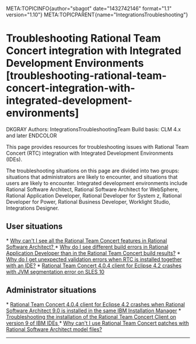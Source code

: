 META:TOPICINFO{author="sbagot" date="1432742146" format="1.1"
version="1.10"} META:TOPICPARENT{name="IntegrationsTroubleshooting"}

# Troubleshooting Rational Team Concert integration with Integrated Development Environments [troubleshooting-rational-team-concert-integration-with-integrated-development-environments]

DKGRAY Authors: IntegrationsTroubleshootingTeam Build basis: CLM 4.x and
later ENDCOLOR

This page provides resources for troubleshooting issues with Rational
Team Concert (RTC) integration with Integrated Development Environments
(IDEs).

The troubleshooting situations on this page are divided into two groups:
situations that administrators are likely to encounter, and situations
that users are likely to encounter. Integrated development environments
include Rational Software Architect, Rational Software Architect for
WebSphere, Rational Application Developer, Rational Developer for System
z, Rational Developer for Power, Rational Business Developer, Worklight
Studio, Integrations Designer.

## User situations

\* [Why can't I see all the Rational Team Concert features in Rational
Software Architect?
](https://jazz.net/wiki/bin/view/Deployment/WhyDoINotSeeAllTheRTCFeaturesInRationalSoftwareArchitect)
\* [Why do I see different build errors in Rational Application
Developer than in the Rational Team Concert build
results?](https://jazz.net/wiki/bin/view/Deployment/WhyDoISeeDifferentBuildErrorsInRationalApplicationDeveloperAndInTheRTCBuildResults)
\* [Why do I get unexpected validation errors when RTC is installed
together with an
IDE?](WhyDoIGetUnexpectedValidationErrorsWhenRTCIsInstalledTogetherWithAnIDE)
\* [Rational Team Concert 4.0.4 client for Eclipse 4.2 crashes with JVM
segmentation error on SLES
10](https://jazz.net/library/article/1337#00000)

## Administrator situations

\* [Rational Team Concert 4.0.4 client for Eclipse 4.2 crashes when
Rational Software Architect 9.0 is installed in the same IBM
Installation Manager](https://jazz.net/library/article/1337#00001) \*
[Troubleshooting the installation of the Rational Team Concert Client on
version 9 of IBM IDEs
](https://jazz.net/wiki/bin/view/Deployment/HowDoIInstallRTCOnIDEsVersion9)
\* [Why can't I use Rational Team Concert patches with Rational Software
Architect model files?
](https://jazz.net/wiki/bin/view/Deployment/WhyCanTIUseRTCPatchesWithRSAModelFiles)

--------------------
